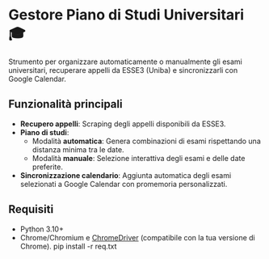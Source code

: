 # Gestore Piano di Studi Universitari 🎓

Strumento per organizzare automaticamente o manualmente gli esami universitari, recuperare appelli da ESSE3 (Uniba) e sincronizzarli con Google Calendar.

## Funzionalità principali
- **Recupero appelli**: Scraping degli appelli disponibili da ESSE3.
- **Piano di studi**: 
  - Modalità **automatica**: Genera combinazioni di esami rispettando una distanza minima tra le date.
  - Modalità **manuale**: Selezione interattiva degli esami e delle date preferite.
- **Sincronizzazione calendario**: Aggiunta automatica degli esami selezionati a Google Calendar con promemoria personalizzati.

## Requisiti
- Python 3.10+
- Chrome/Chromium e [ChromeDriver](https://chromedriver.chromium.org/) (compatibile con la tua versione di Chrome).
pip install -r req.txt
